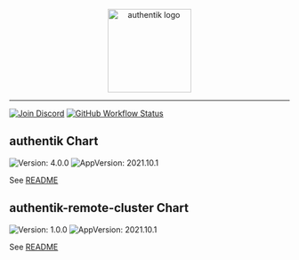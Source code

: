 <p align="center">
    <img src="https://goauthentik.io/img/icon_top_brand_colour.svg" height="150" alt="authentik logo">
</p>

---

[![Join Discord](https://img.shields.io/discord/809154715984199690?label=Discord&style=for-the-badge)](https://goauthentik.io/discord)
[![GitHub Workflow Status](https://img.shields.io/github/workflow/status/goauthentik/helm/Lint%20and%20Test%20Chart?label=ci&style=for-the-badge)](https://github.com/goauthentik/helm/actions/workflows/lint-test.yaml)

## authentik Chart

![Version: 4.0.0](https://img.shields.io/badge/Version-4.0.0-informational?style=for-the-badge)
![AppVersion: 2021.10.1](https://img.shields.io/badge/AppVersion-2021.10.1-informational?style=for-the-badge)

See [README](./charts/authentik/README.md)

## authentik-remote-cluster Chart

![Version: 1.0.0](https://img.shields.io/badge/Version-1.0.0-informational?style=for-the-badge)
![AppVersion: 2021.10.1](https://img.shields.io/badge/AppVersion-2021.10.1-informational?style=for-the-badge)

See [README](./charts/authentik-remote-cluster/README.md)
